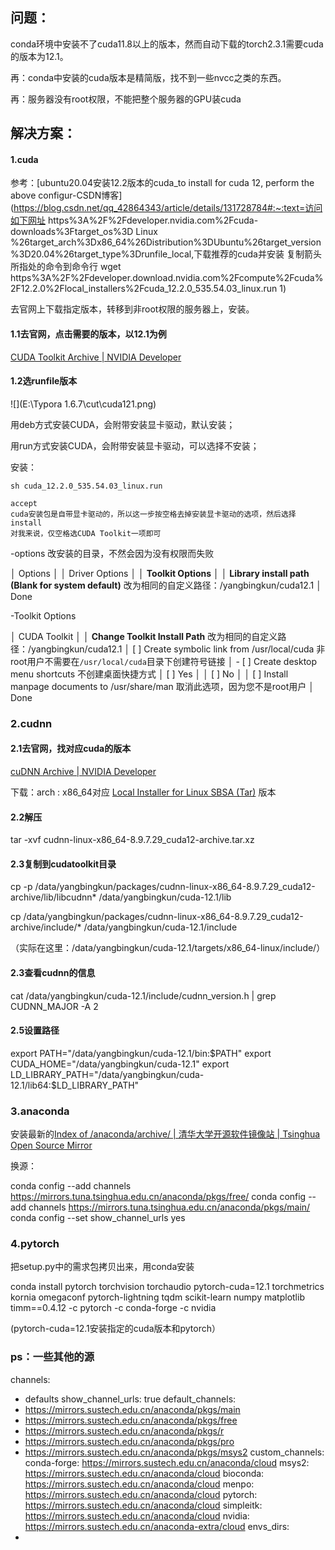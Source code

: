 

## 问题：

conda环境中安装不了cuda11.8以上的版本，然而自动下载的torch2.3.1需要cuda的版本为12.1。

再：conda中安装的cuda版本是精简版，找不到一些nvcc之类的东西。

再：服务器没有root权限，不能把整个服务器的GPU装cuda





## 解决方案：

#### 1.cuda

参考：[ubuntu20.04安装12.2版本的cuda_to install for cuda 12, perform the above configur-CSDN博客](https://blog.csdn.net/qq_42864343/article/details/131728784#:~:text=访问如下网址 https%3A%2F%2Fdeveloper.nvidia.com%2Fcuda-downloads%3Ftarget_os%3D Linux %26target_arch%3Dx86_64%26Distribution%3DUbuntu%26target_version%3D20.04%26target_type%3Drunfile_local,下载推荐的cuda并安装 复制箭头所指处的命令到命令行 wget https%3A%2F%2Fdeveloper.download.nvidia.com%2Fcompute%2Fcuda%2F12.2.0%2Flocal_installers%2Fcuda_12.2.0_535.54.03_linux.run 1)

去官网上下载指定版本，转移到非root权限的服务器上，安装。

#### 1.1去官网，点击需要的版本，以12.1为例

[CUDA Toolkit Archive | NVIDIA Developer](https://developer.nvidia.com/cuda-toolkit-archive)

#### 1.2选runfile版本

![](E:\Typora 1.6.7\cut\cuda121.png)

用deb方式安装CUDA，会附带安装显卡驱动，默认安装；

用run方式安装CUDA，会附带安装显卡驱动，可以选择不安装；



安装：

```
sh cuda_12.2.0_535.54.03_linux.run
```

```
accept
cuda安装包是自带显卡驱动的，所以这一步按空格去掉安装显卡驱动的选项，然后选择install
对我来说，仅空格选CUDA Toolkit一项即可
```

-options
改安装的目录，不然会因为没有权限而失败

│ Options                                                                      │
│   Driver Options                                                             │
│   **Toolkit Options**                                                            │
│   **Library install path (Blank for system default)**       改为相同的自定义路径：/yangbingkun/cuda12.1
│   Done

-Toolkit Options

│ CUDA Toolkit                                                                 │
│   **Change Toolkit Install Path**         改为相同的自定义路径：/yangbingkun/cuda12.1
│   [ ] Create symbolic link from /usr/local/cuda  非root用户不需要在`/usr/local/cuda`目录下创建符号链接
│ - [ ] Create desktop menu shortcuts        不创建桌面快捷方式
│      [ ] Yes                                                                 │
│      [ ] No                                                                  │
│   [ ] Install manpage documents to /usr/share/man       取消此选项，因为您不是root用户
│   Done  



### 2.cudnn

#### 2.1去官网，找对应cuda的版本

[cuDNN Archive | NVIDIA Developer](https://developer.nvidia.com/rdp/cudnn-archive)

下载：arch : x86_64对应 [Local Installer for Linux SBSA (Tar)](https://developer.nvidia.com/downloads/compute/cudnn/secure/8.9.5/local_installers/12.x/cudnn-linux-sbsa-8.9.5.30_cuda12-archive.tar.xz/) 版本

#### 2.2解压

tar -xvf cudnn-linux-x86_64-8.9.7.29_cuda12-archive.tar.xz

#### 2.3复制到cudatoolkit目录

cp -p /data/yangbingkun/packages/cudnn-linux-x86_64-8.9.7.29_cuda12-archive/lib/libcudnn* /data/yangbingkun/cuda-12.1/lib

cp /data/yangbingkun/packages/cudnn-linux-x86_64-8.9.7.29_cuda12-archive/include/* /data/yangbingkun/cuda-12.1/include

（实际在这里：/data/yangbingkun/cuda-12.1/targets/x86_64-linux/include/）

#### 2.3查看cudnn的信息

cat /data/yangbingkun/cuda-12.1/include/cudnn_version.h | grep CUDNN_MAJOR -A 2

#### 2.5设置路径

export PATH="/data/yangbingkun/cuda-12.1/bin:$PATH"
export CUDA_HOME="/data/yangbingkun/cuda-12.1"
export LD_LIBRARY_PATH="/data/yangbingkun/cuda-12.1/lib64:$LD_LIBRARY_PATH"



### 3.anaconda

安装最新的[Index of /anaconda/archive/ | 清华大学开源软件镜像站 | Tsinghua Open Source Mirror](https://mirrors.tuna.tsinghua.edu.cn/anaconda/archive/)

换源：

conda config --add channels https://mirrors.tuna.tsinghua.edu.cn/anaconda/pkgs/free/
conda config --add channels https://mirrors.tuna.tsinghua.edu.cn/anaconda/pkgs/main/
conda config --set show_channel_urls yes

### 4.pytorch

把setup.py中的需求包拷贝出来，用conda安装

conda install pytorch torchvision torchaudio pytorch-cuda=12.1  torchmetrics kornia omegaconf pytorch-lightning tqdm scikit-learn numpy matplotlib timm==0.4.12  -c pytorch -c conda-forge -c nvidia

(pytorch-cuda=12.1安装指定的cuda版本和pytorch）




### ps：一些其他的源

channels:
  - defaults
show_channel_urls: true
default_channels:
  - https://mirrors.sustech.edu.cn/anaconda/pkgs/main
  - https://mirrors.sustech.edu.cn/anaconda/pkgs/free
  - https://mirrors.sustech.edu.cn/anaconda/pkgs/r
  - https://mirrors.sustech.edu.cn/anaconda/pkgs/pro
  - https://mirrors.sustech.edu.cn/anaconda/pkgs/msys2
custom_channels:
    conda-forge: https://mirrors.sustech.edu.cn/anaconda/cloud
    msys2: https://mirrors.sustech.edu.cn/anaconda/cloud
    bioconda: https://mirrors.sustech.edu.cn/anaconda/cloud
    menpo: https://mirrors.sustech.edu.cn/anaconda/cloud
    pytorch: https://mirrors.sustech.edu.cn/anaconda/cloud
    simpleitk: https://mirrors.sustech.edu.cn/anaconda/cloud
    nvidia: https://mirrors.sustech.edu.cn/anaconda-extra/cloud
envs_dirs:
  - 